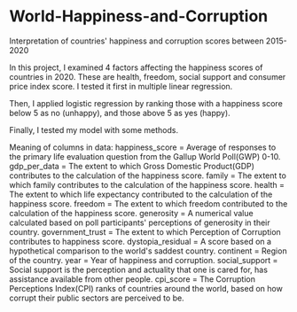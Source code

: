 # World-Happiness-and-Corruption
Interpretation of countries' happiness and corruption scores between 2015-2020

In this project, I examined 4 factors affecting the happiness scores of countries in 2020. 
These are health, freedom, social support and consumer price index score. I tested it first in multiple linear regression.

Then, I applied logistic regression by ranking those with a happiness score below 5 as no (unhappy), and those above 5 as yes (happy).

Finally, I tested my model with some methods.

Meaning of columns in data:
happiness_score = Average of responses to the primary life evaluation question from the Gallup World Poll(GWP) 0-10.
gdp_per_data = The extent to which Gross Domestic Product(GDP) contributes to the calculation of the happiness score.
family = The extent to which family contributes to the calculation of the happiness score.
health = The extent to which life expectancy contributed to the calculation of the happiness score.
freedom = The extent to which freedom contributed to the calculation of the happiness score.
generosity = A numerical value calculated based on poll participants' perceptions of generosity in their country.
government_trust = The extent to which Perception of Corruption contributes to happiness score.
dystopia_residual = A score based on a hypothetical comparison to the world's saddest country.
continent = Region of the country.
year = Year of happiness and corruption.
social_support = Social support is the perception and actuality that one is cared for, has assistance available from other people.
cpi_score = The Corruption Perceptions Index(CPI) ranks of countries around the world, based on how corrupt their public sectors are
perceived to be.
